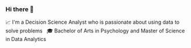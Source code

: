 ### Hi there 👋

<!--
**mcat18/mcat18** is a ✨ _special_ ✨ repository because its `README.md` (this file) appears on your GitHub profile.

Here are some ideas to get you started:

- 🔭 I’m currently working on ...
- 🌱 I’m currently learning ...
- 👯 I’m looking to collaborate on ...
- 🤔 I’m looking for help with ...
- 💬 Ask me about ...
- 📫 How to reach me: ...
- 😄 Pronouns: ...
- ⚡ Fun fact: ...
--> 

:chart_with_upwards_trend: I'm a Decision Science Analyst who is passionate about using data to solve problems 
&nbsp; :mortar_board: Bachelor of Arts in Psychology and Master of Science in Data Analytics 
